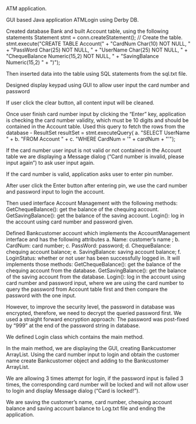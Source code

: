 ATM application.

GUI based Java application ATMLogin using Derby DB.

Created database Bank and built Account table, using the following statements Statement stmt = conn.createStatement();
// Create the table. stmt.execute("CREATE TABLE Account(" + "CardNum Char(10) NOT NULL, " + "PassWord Char(25) NOT NULL, " + "UserName Char(25) NOT NULL, " + "ChequeBalance Numeric(15,2) NOT NULL, " + "SavingBalance Numeric(15,2) " + ")");

Then inserted data into the table using SQL statements from the sql.txt file.

Designed display keypad using GUI to allow user input the card number and password

If user click the clear button, all content input will be cleaned.

Once user finish card number input by clicking the “Enter” key, application is checking the card number validity, which must be 10 digits and should be contained in the Account table. Used this query to fetch the rows from the database - ResultSet resultSet = stmt.executeQuery( a. "SELECT UserName " + b. "FROM Account " + c. "WHERE CardNum = '" + cardNum + "'");

If the card number user input is not valid or not contained in the Account table we are displaying a Message dialog (“Card number is invalid, please input again”) to ask user input again.

If the card number is valid, application asks user to enter pin number.

After user click the Enter button after entering pin, we use the card number and password input to login the account.

Then used interface Account Management with the following methods: GetChequeBalance(): get the balance of the chequing account. GetSavingBalance(): get the balance of the saving account. Login(): log in the account using card number and password given.

Defined Bankcustomer account which implements the AccountManagement interface and has the following attributes a. Name: customer’s name ; b. CardNum: card number; c. PassWord: password; d. ChequeBalance: chequing account balance; e. SavingBalance: saving account balance; f. LoginStatus: whether or not user has been successfully logged in. It will implements those methods: GetChequeBalance(): get the balance of the chequing account from the database. GetSavingBalance(): get the balance of the saving account from the database. Login(): log in the account using card number and password input, where we are using the card number to query the password from Account table first and then compare the password with the one input.

However, to improve the security level, the password in database was encrypted, therefore, we need to decrypt the queried password first. We used a straight forward encryption approach: The password was post-fixed by “999” at the end of the password string in database.

We defined Login class which contains the main method.

In the main method, we are displaying the GUI, creating Bankcustomer ArrayList. Using the card number input to login and obtain the customer name create Bankcustomer object and adding to the Bankcustomer ArrayList.

We are allowing 3 times attempt for login, if the password input is failed 3 times, the corresponding card number will be locked and will not allow user to login and display Message dialog (“Card is locked!”).

We are saving the customer’s name, card number, chequing account balance and saving account balance to Log.txt file and ending the application.
